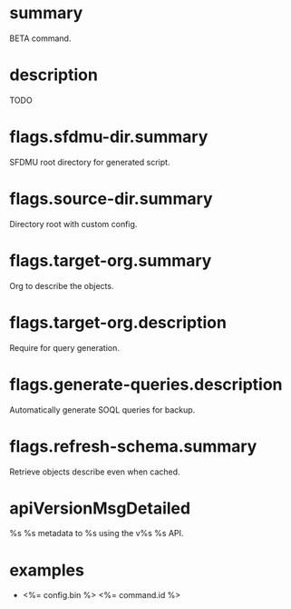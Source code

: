 # summary

BETA command.

# description

TODO

# flags.sfdmu-dir.summary

SFDMU root directory for generated script.

# flags.source-dir.summary

Directory root with custom config.

# flags.target-org.summary

Org to describe the objects.

# flags.target-org.description

Require for query generation.

# flags.generate-queries.description

Automatically generate SOQL queries for backup.

# flags.refresh-schema.summary

Retrieve objects describe even when cached.

# apiVersionMsgDetailed

%s %s metadata to %s using the v%s %s API.

# examples

- <%= config.bin %> <%= command.id %>
